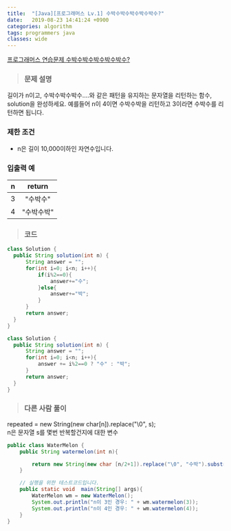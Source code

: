 ```yaml
---
title:  "[Java][프로그래머스 Lv.1] 수박수박수박수박수박수?"
date:   2019-08-23 14:41:24 +0900
categories: algorithm
tags: programmers java
classes: wide
---  
```


[프로그래머스 연습문제 수박수박수박수박수박수?](https://programmers.co.kr/learn/courses/30/lessons/12922)  

> ### 문제 설명   

길이가 n이고, 수박수박수박수....와 같은 패턴을 유지하는 문자열을 리턴하는 함수, solution을 완성하세요. 예를들어 n이 4이면 수박수박을 리턴하고 3이라면 수박수를 리턴하면 됩니다.  

### 제한 조건  

- n은 길이 10,000이하인 자연수입니다.  

### 입출력 예  

| n 	|   return   	|
|:-:	|:----------:	|
| 3 	|  "수박수"  	|
| 4 	| "수박수박" 	|

>### 코드  

```java
class Solution {
  public String solution(int n) {
      String answer = "";
      for(int i=0; i<n; i++){
          if(i%2==0){
              answer+="수";
          }else{
              answer+="박";
          }
      }
      return answer;
  }
}
```  

```java
class Solution {
  public String solution(int n) {
      String answer = "";
      for(int i=0; i<n; i++){
          answer += i%2==0 ? "수" : "박";
      }
      return answer;
  }
}
```

>### 다른 사람 풀이  

repeated = new String(new char[n]).replace("\0", s);  
n은 문자열 s를 몇번 반복할건지에 대한 변수  
  
```java
public class WaterMelon {
    public String watermelon(int n){

        return new String(new char [n/2+1]).replace("\0", "수박").substring(0,n);
    }

    // 실행을 위한 테스트코드입니다.
    public static void  main(String[] args){
        WaterMelon wm = new WaterMelon();
        System.out.println("n이 3인 경우: " + wm.watermelon(3));
        System.out.println("n이 4인 경우: " + wm.watermelon(4));
    }
}
```
